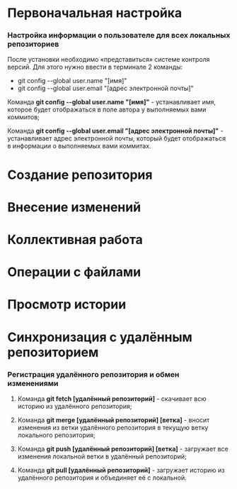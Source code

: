 # Первоначальная настройка
### Настройка информации о пользователе для всех локальных репозиториев

После установки необходимо «представиться» системе контроля версий. Для этого нужно ввести в терминале 2 команды:

* git config --global user.name "[имя]"
* git config --global user.email "[адрес электронной почты]"

Команда **git config --global user.name "[имя]"**    - устанавливает имя, которое будет отображаться в поле автора у выполняемых вами коммитов;

Команда **git config --global user.email "[адрес электронной почты]"** - устанавливает адрес электронной почты, который будет отображаться в 
информации о выполняемых вами коммитах.


# Создание репозитория

# Внесение изменений

# Коллективная работа

# Операции с файлами

# Просмотр истории

# Синхронизация с удалённым репозиторием
### Регистрация удалённого репозитория и обмен изменениями

1. Команда **git fetch [удалённый репозиторий]** - скачивает всю историю из удалённого репозитория;

2. Команда **git merge [удалённый репозиторий] [ветка]** - вносит изменения из ветки удалённого репозитория в текущую ветку локального репозитория;

3. Команда **git push [удалённый репозиторий] [ветка]** - загружает все изменения локальной ветки в удалённый репозиторий;

4. Команда **git pull [удалённый репозиторий]** - загружает историю из удалённого репозитория и объединяет её с локальной.
